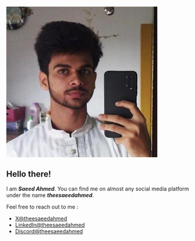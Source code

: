 ![Hello](/admin/me.jfif)

## Hello there!

I am ***Saeed Ahmed***. You can find me on almost any social media platform under the name ***theesaeedahmed***.

Feel free to reach out to me :
- [X@theesaeedahmed](https://www.x.com/theesaeedahmed)
- [LinkedIn@theesaeedahmed](https://www.linkedin.com/in/theesaeedahmed)
- [Discord@theesaeedahmed](https://www.discordapp.com/users/theesaeedahmed)
